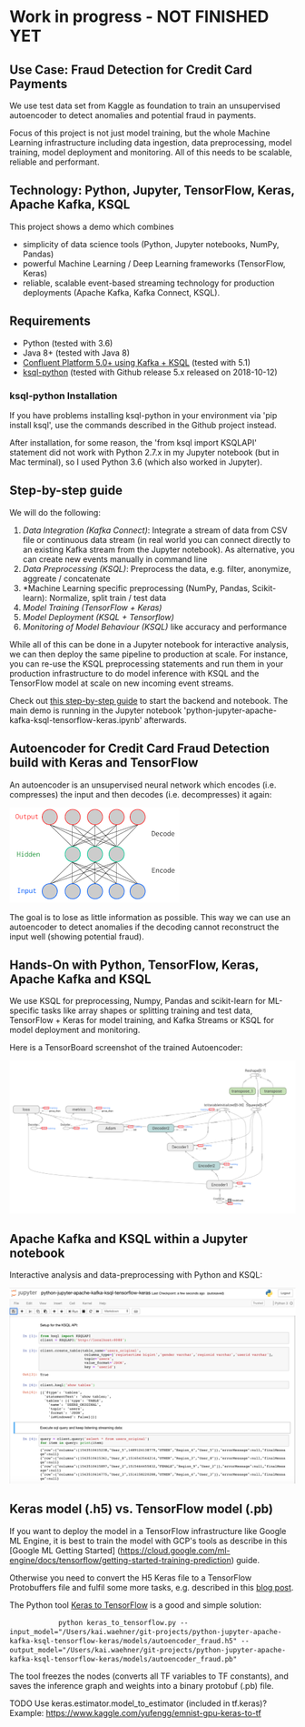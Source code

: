 # Work in progress - NOT FINISHED YET

## Use Case: Fraud Detection for Credit Card Payments
We use test data set from Kaggle as foundation to train an unsupervised autoencoder to detect anomalies and potential fraud in payments. 

Focus of this project is not just model training, but the whole Machine Learning infrastructure including data ingestion, data preprocessing, model training, model deployment and monitoring. All of this needs to be scalable, reliable and performant.

## Technology: Python, Jupyter, TensorFlow, Keras, Apache Kafka, KSQL 
This project shows a demo which combines

- simplicity of data science tools (Python, Jupyter notebooks, NumPy, Pandas)
- powerful Machine Learning / Deep Learning frameworks (TensorFlow, Keras)
- reliable, scalable event-based streaming technology for production deployments (Apache Kafka, Kafka Connect, KSQL).

## Requirements

- Python (tested with 3.6)
- Java 8+ (tested with Java 8)
- [Confluent Platform 5.0+ using Kafka + KSQL](https://www.confluent.io/download/) (tested with 5.1)
- [ksql-python](https://github.com/bryanyang0528/ksql-python) (tested with Github release 5.x released on 2018-10-12)

### ksql-python Installation

If you have problems installing ksql-python in your environment via 'pip install ksql', use the commands described in the Github project instead. 

After installation, for some reason, the 'from ksql import KSQLAPI' statement did not work with Python 2.7.x in my Jupyter notebook (but in Mac terminal), so I used Python 3.6 (which also worked in Jupyter).

## Step-by-step guide

We will do the following:

1) *Data Integration (Kafka Connect)*: Integrate a stream of data from CSV file or continuous data stream (in real world you can connect directly to an existing Kafka stream from the Jupyter notebook). As alternative, you can create new events manually in command line
2) *Data Preprocessing (KSQL)*: Preprocess the data, e.g. filter, anonymize, aggreate / concatenate
3) *Machine Learning specific preprocessing (NumPy, Pandas, Scikit-learn): Normalize, split train / test data
4) *Model Training (TensorFlow + Keras)*
5) *Model Deployment (KSQL + Tensorflow)*
6) *Monitoring of Model Behaviour (KSQL)* like accuracy and performance 

While all of this can be done in a Jupyter notebook for interactive analysis, we can then deploy the same pipeline to production at scale. For instance, you can re-use the KSQL preprocessing statements and run them in your production infrastructure to do model inference with KSQL and the TensorFlow model at scale on new incoming event streams.

Check out [this step-by-step guide](https://github.com/kaiwaehner/python-jupyter-apache-kafka-ksql-tensorflow-keras/blob/master/live-demo___python-jupyter-apache-kafka-ksql-tensorflow-keras.adoc) to start the backend and notebook. The main demo is running in the Jupyter notebook 'python-jupyter-apache-kafka-ksql-tensorflow-keras.ipynb' afterwards.


## Autoencoder for Credit Card Fraud Detection build with Keras and TensorFlow

An autoencoder is an unsupervised neural network which encodes (i.e. compresses) the input and then decodes (i.e. decompresses) it again:

![Autoencoder (Unsupervised neural network)](pictures/AutoEncoder.png)

The goal is to lose as little information as possible. This way we can use an autoencoder to detect anomalies if the decoding cannot reconstruct the input well (showing potential fraud).  

## Hands-On with Python, TensorFlow, Keras, Apache Kafka and KSQL

We use KSQL for preprocessing, Numpy, Pandas and scikit-learn for ML-specific tasks like array shapes or splitting training and test data, TensorFlow + Keras for model training, and Kafka Streams or KSQL for model deployment and monitoring.

Here is a TensorBoard screenshot of the trained Autoencoder:

![Autoencoder for Fraud Detection (TensorBoard)](pictures/Keras_TesnsorFlow_Autoencoder_Fraud_Detection_TensorBoard.png)

## Apache Kafka and KSQL within a Jupyter notebook

Interactive analysis and data-preprocessing with Python and KSQL:

![KSQL + Python for Interactive Data Processing](pictures/Apache_Kafka_KSQL_Python_Jupyter_Notebook.png)

## Keras model (.h5) vs. TensorFlow model (.pb)

If you want to deploy the model in a TensorFlow infrastructure like Google ML Engine, it is best to train the model with GCP's tools as describe in this [Google ML Getting Started] (https://cloud.google.com/ml-engine/docs/tensorflow/getting-started-training-prediction) guide.

Otherwise you need to convert the H5 Keras file to a TensorFlow Protobuffers file and fulfil some more tasks, e.g. described in this [blog post](https://medium.com/google-cloud/serve-keras-models-using-google-cloud-machine-learning-services-910912238bf6).

The Python tool [Keras to TensorFlow](https://github.com/amir-abdi/keras_to_tensorflow) is a good and simple solution:

                python keras_to_tensorflow.py --input_model="/Users/kai.waehner/git-projects/python-jupyter-apache-kafka-ksql-tensorflow-keras/models/autoencoder_fraud.h5" --output_model="/Users/kai.waehner/git-projects/python-jupyter-apache-kafka-ksql-tensorflow-keras/models/autoencoder_fraud.pb"

The tool freezes the nodes (converts all TF variables to TF constants), and saves the inference graph and weights into a binary protobuf (.pb) file.

TODO Use keras.estimator.model_to_estimator (included in tf.keras)? Example: https://www.kaggle.com/yufengg/emnist-gpu-keras-to-tf